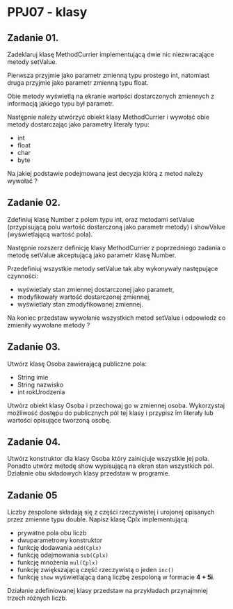 # PPJ07 - klasy

## Zadanie 01.

Zadeklaruj klasę MethodCurrier implementującą dwie nic niezwracające metody setValue. 

Pierwsza przyjmie jako parametr zmienną typu prostego int, natomiast druga przyjmie jako parametr zmienną typu float. 

Obie metody wyświetlą na ekranie wartości dostarczonych zmiennych z informacją jakiego typu był parametr.

Następnie należy utwórzyć obiekt klasy MethodCurrier i wywołać obie metody dostarczając jako parametry literały typu:

- int
- float
- char
- byte

Na jakiej podstawie podejmowana jest decyzja którą z metod należy wywołać ? 

## Zadanie 02.
Zdefiniuj klasę Number z polem typu int, oraz metodami setValue (przypisującą polu wartość dostarczoną jako parametr metody) i showValue (wyświetlającą wartość pola).

Następnie rozszerz definicję klasy MethodCurrier z poprzedniego zadania o metodę setValue akceptującą jako parametr klasę Number.

Przedefiniuj wszystkie metody setValue tak aby wykonywały następujące czynności:

- wyświetlały stan zmiennej dostarczonej jako parametr,
- modyfikowały wartość dostarczonej zmiennej,
- wyświetlały stan zmodyfikowanej zmiennej. 

Na koniec przedstaw wywołanie wszystkich metod setValue i odpowiedz co zmieniły wywołane metody ? 

## Zadanie 03.
Utwórz klasę Osoba zawierającą publiczne pola: 
- String imie
- String nazwisko
- int rokUrodzenia

Utwórz obiekt klasy Osoba i przechowaj go w zmiennej osoba. Wykorzystaj możliwość dostępu do publicznych pól tej klasy i przypisz im literały lub wartości opisujące tworzoną osobę.

## Zadanie 04.

Utwórz konstruktor dla klasy Osoba który zainicjuje wszystkie jej pola. Ponadto utwórz metodę show wypisującą na ekran stan wszystkich pól. Działanie obu składowych klasy przedstaw w programie.

## Zadanie 05
Liczby zespolone składają się z części rzeczywistej i urojonej opisanych przez zmienne typu double. Napisz klasę Cplx implementującą:

- prywatne pola obu liczb 
- dwuparametrowy konstruktor
- funkcję dodawania `add(Cplx)`
- funkcję odejmowania `sub(Cplx)`
- funkcję mnożenia `mul(Cplx)`
- funkcję zwiększającą część rzeczywistą o jeden `inc()`
- funkcję `show` wyświetlającą daną liczbę zespoloną w formacie **4 + 5i**. 

Działanie zdefiniowanej klasy przedstaw na przykładach przynajmniej trzech różnych liczb.